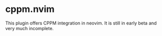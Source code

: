 # cppm.nvim

This plugin offers CPPM integration in neovim. It is still in early beta and very much incomplete.
